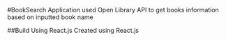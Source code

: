 #BookSearch Application
used Open Library API to get books information based on inputted book name

##Build Using React.js 
Created using React.js 